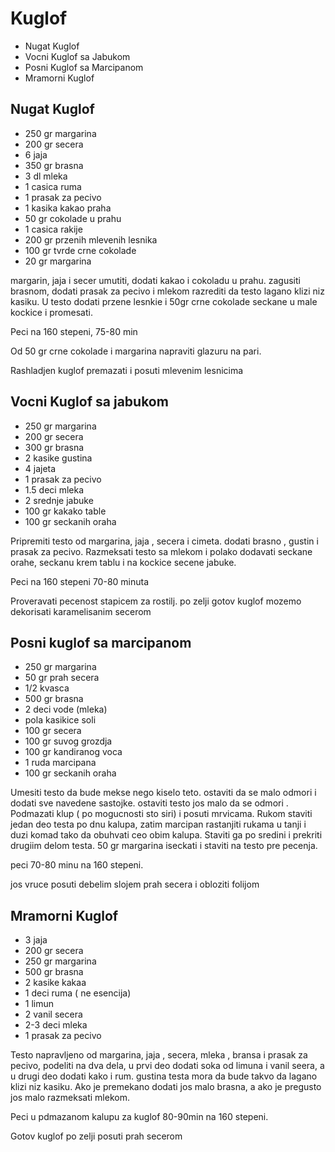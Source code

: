 # Kuglof

- Nugat Kuglof
- Vocni Kuglof sa Jabukom
- Posni Kuglof sa Marcipanom
- Mramorni Kuglof


## Nugat Kuglof

- 250 gr margarina
- 200 gr secera
- 6 jaja
- 350 gr brasna
- 3 dl mleka
- 1 casica ruma
- 1 prasak za pecivo
- 1 kasika kakao praha
- 50 gr cokolade u prahu
- 1 casica rakije
- 200 gr przenih mlevenih lesnika
- 100 gr tvrde crne cokolade
- 20 gr margarina


margarin, jaja i secer umutiti, dodati kakao i cokoladu u prahu. zagusiti brasnom, dodati prasak za pecivo i mlekom razrediti da testo lagano klizi niz kasiku. U testo dodati przene lesnkie i  50gr crne cokolade seckane u male kockice i promesati.

Peci na 160 stepeni, 75-80 min

Od 50 gr crne cokolade i margarina napraviti glazuru na pari.

Rashladjen kuglof premazati i posuti mlevenim lesnicima

## Vocni Kuglof sa jabukom

- 250 gr margarina
- 200 gr secera
- 300 gr brasna
- 2 kasike gustina
- 4 jajeta
- 1 prasak za pecivo
- 1.5 deci mleka
- 2 srednje jabuke
- 100 gr kakako table
- 100 gr seckanih oraha


Pripremiti testo od margarina, jaja , secera i cimeta. dodati brasno , gustin i prasak za pecivo. Razmeksati testo sa mlekom i polako dodavati seckane orahe, seckanu krem tablu i na kockice secene jabuke.

Peci na 160 stepeni 70-80 minuta

Proveravati pecenost stapicem za rostilj. po zelji gotov kuglof mozemo dekorisati karamelisanim secerom

## Posni kuglof sa marcipanom

- 250 gr margarina
- 50 gr prah secera
- 1/2 kvasca
- 500 gr brasna
- 2 deci vode (mleka)
- pola kasikice soli
- 100 gr secera
- 100 gr suvog grozdja
- 100 gr kandiranog voca
- 1 ruda marcipana
- 100 gr seckanih oraha


Umesiti testo da bude mekse nego kiselo teto. ostaviti da se malo odmori i dodati sve navedene sastojke. ostaviti testo jos malo da se odmori .
Podmazati klup ( po mogucnosti sto siri) i posuti mrvicama. Rukom staviti jedan deo testa po dnu kalupa, zatim marcipan rastanjiti rukama u tanji i duzi komad tako da obuhvati ceo obim kalupa. Staviti ga po sredini i prekriti drugiim delom testa. 50 gr margarina iseckati i staviti na testo pre pecenja.

peci 70-80 minu na 160 stepeni.

jos vruce posuti debelim slojem prah secera i obloziti folijom

## Mramorni Kuglof

- 3 jaja
- 200 gr secera
- 250 gr margarina
- 500 gr brasna
- 2 kasike kakaa
- 1 deci ruma ( ne esencija)
- 1 limun
- 2 vanil secera
- 2-3 deci mleka
- 1 prasak za pecivo


Testo napravljeno od margarina, jaja , secera, mleka , bransa i prasak za pecivo, podeliti na dva dela, u prvi deo dodati soka od limuna i vanil seera, a u drugi deo dodati kako i rum. gustina testa mora da bude takvo da lagano klizi niz kasiku. Ako je premekano dodati jos malo brasna, a ako je pregusto jos malo razmeksati mlekom.

Peci u pdmazanom kalupu za kuglof 80-90min na 160 stepeni.

Gotov kuglof po zelji posuti prah secerom